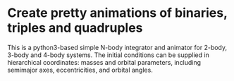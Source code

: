 # Create pretty animations of binaries, triples and quadruples

This is a python3-based simple N-body integrator and animator for 2-body, 3-body and 4-body systems. The initial conditions can be supplied in hierarchical coordinates: masses and orbital parameters, including semimajor axes, eccentricities, and orbital angles.
